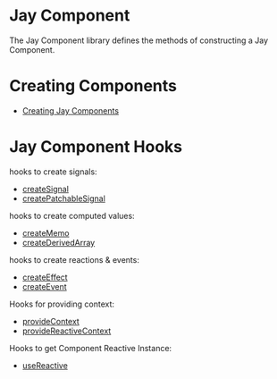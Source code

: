 # Jay Component

The Jay Component library defines the methods of constructing a Jay Component.

# Creating Components

* [Creating Jay Components](./docs/component.md)

# Jay Component Hooks

hooks to create signals:

* [createSignal](./docs/create-signal.md)
* [createPatchableSignal](./docs/create-patchable-signal.md)

hooks to create computed values:

* [createMemo](./docs/create-memo.md)
* [createDerivedArray](./docs/create-derived-array.md)

hooks to create reactions & events:

* [createEffect](./docs/create-effect.md)
* [createEvent](./docs/create-event.md)

Hooks for providing context:

* [provideContext](./docs/provide-context.md)
* [provideReactiveContext](./docs/provide-reactive-context.md)

Hooks to get Component Reactive Instance:

* [useReactive](./docs/use-reactive.md)


